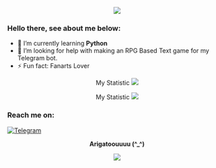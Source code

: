 <p align="center">
  <img src="https://pa1.narvii.com/6099/bc1c421959650c2038fdf789dc93c1faf2fbedf2_hq.gif">
</p>

### Hello there, see about me below:

- 🌱 I’m currently learning **Python**<br>
- 🤔 I’m looking for help with making an RPG Based Text game for my Telegram bot.<br>
- ⚡ Fun fact: Fanarts Lover

<p align="center">
  My Statistic
  <img src="https://github-readme-stats.vercel.app/api?username=rushkii&show_icons=true&theme=tokyonight"><br>
</p>
<p align="center">
  My Statistic
  <img src="https://github-readme-stats.vercel.app/api/top-langs/?username=rushkii&layout=compact&theme=nightowl">
</p>

### Reach me on:
<a href="https://t.me/nekoha" target="_blank"><img src="https://img.shields.io/badge/Telegram-3f5ed8.svg?&?style=social&logo=telegram&color=blue" alt="Telegram"></a>

<p align="center"><b>Arigatoouuuu (^_^)</b></p>

<p align="center">
  <img src="https://64.media.tumblr.com/59fecf45d53e0262082dfae131ad71aa/tumblr_mk8tt6RUkA1rvrw2eo1_r1_400.gif">
</p>
